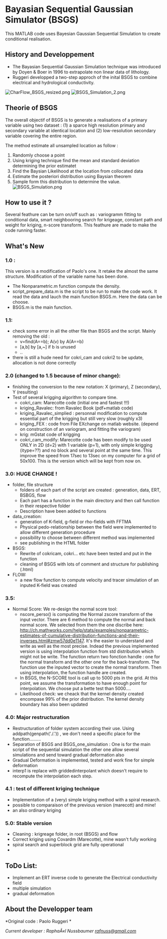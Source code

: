 # Bayasian Sequential Gaussian Simulator (BSGS) #
This MATLAB code uses Bayesian Gaussian Sequential Simulation to create conditional realisation. 

## History and Developpement ##
* The Bayasian Sequential Gaussian Simulation technique was introduced by  Doyen & Boer in 1996 to extrapolate non linear data of lithology. 
* Ruggeri developped a two-step approch of the inital BSGS to combine electrical and hydrological conductivity.

![CharFlow_BSGS_resized.png](https://bitbucket.org/repo/gABK6j/images/26574965-CharFlow_BSGS_resized.png) ![BSGS_Simulation_2.png](https://bitbucket.org/repo/gABK6j/images/3694505833-BSGS_Simulation_2.png)

## Theorie of BSGS ##
The overall objectif of BSGS is to generate a realisations of a primary variable using two dataset : (1) a sparce high resolution primary and secondary variable at identical location and  (2) low-resolution secondary variable covering the entire region.

The method estimate all unsampled location as follow :
1. Randomly choose a point
2. Using kriging technique find the mean and standard deviation determining the prior estimatet
3. Find the Baysian Likelihood at the location from collocated data
4. Estimate the posteriori distribution using Baysian theorem
5. Sample form this distribution to determine the value.
![BSGS_Simulation.png](https://bitbucket.org/repo/gABK6j/images/3538075189-BSGS_Simulation.png)


## How to use it ? ##

Several feathure can be turn on/off such as :  variogramm fitting to conditional data, smart neighbooring search for krigeage, constant path and weight for kriging, n-score transform. This feathure are made to make the code running faster.


## What's New 
### 1.0 : 
This version is a modification of Paolo's one. It retake the almost the same structure. Modification of the variable name has been done. 
*  The Nonparametric.m function compute the density.
* script_prepare_data.m is the script to be run to make the code work. It read the data and lauch the main function BSGS.m. Here the data can be choose.
* BSGS.m is the main function.

### 1.1: 
* check some error in all the other file than BSGS and the script. Mainly removing the old :
	* v=find(A==b); A(v)   by A(A==b)
	* [a,b] by [a,~] if b is unused
	*  ..
* there is still a hude need for cokri_cam and cokri2 to be update, allocation is not done correctly

### 2.0 (changed to 1.5 because of minor change): 
* finishing the conversion to the new notation: X (primary), Z (secondary), Y (resulting)
* Test of several krigging algorithm to compare time.
	* cokri_cam: Marecotte code (initial one and fastest !!!)
	* kriging_Ravalec: from Ravalec Book (pdf+matlab code)
	* kriging_Ravalec_simplied : personnal modification to compute essential part of the krigging but still very slow (roughly x3)
	* kriging_FEX : code from File EXchange on matlab website. (depend on construction of an variogram, and fitting the variogram)
	* krig: mGstat code of krigging
	* cokri_cam_modify: Marecotte code has been modify to be used ONLY in 2D (d=2) with 1 variable (p=1), with only simple krigging (itype=??) and no block and several point at the same time. This improve the speed from 17sec to 13sec on my computer for a grid of 50x100. This is the version which will be kept from now on.

### 3.0: HUGE CHANGE ! 
* folder, file structure
	* folders of each part of the script are created : generation, data, ERT, BSBGS, flow
	* Each part has a function in the main directory and then call function in their respective folder
	* Description have been added to functions
* data_creation:
	* generation of K-field, g-field or rho-fields with FFTMA
	* Physical pedo-relationship between the field were implemented to allow different generation procedure
	* possibility to choose between different method was implemented
	* see publishing in the HTML folder
* BSGS:
	* Rewrite of cokricam, cokri... etc have been tested and put in the function
	* cleaning of BSGS with lots of comment and structure for publishing (.html)
* FLOW:
	* a new flow function to compute velocity and tracer simulation of an inputed K-field was created

### 3.5: 
* Normal Score: We re-design the normal score tool:
	* nscore_perso() is computing the Normal zscore transform of the input vector. There are 6 method to compute the normal and back normal score. We selected from them the one discribe here: http://ch.mathworks.com/help/stats/examples/nonparametric-estimates-of-cumulative-distribution-functions-and-their-inverses.html#zmw57dd0e1147. It's the easier to understand and write as well as the most precise. Indead the previous implemented version is using interpolation function from std distribution which might not be write. The function return two fonction handle : one for the normal transform and the other one for the back-transform. The function use the inputed vector to create the normal transform. Then using interpolation, the function handle are created.
	* In BSGS, the N-SCORE tool is call up to 5000 pts in the grid. At this point, we assume the transformation to have enough point for interpolation. We choose put a bette test than 5000....
	* Likelihood check: we cheack that the kernel density created encompase 99% of the prior distribution. The kernel density boundary has also been updated

### 4.0: Major restructuration
* Restructuration of folder system according their use. Using addpath(genpath('./.')) , we don't need a specific place for the function.........
* Separation of BSGS and BSGS_one_simulation : One is for the main script of the sequential simulation the other one allow several simulations and send toward gradual deformation also
* Gradual Deformation is implemented, tested and work fine for simple deformation
* interp1 is replace with griddedinterpolant which doesn't require to recompute the interpolation each step.

### 4.1 : test of different kriging technique
* Implementation of a (very) simple kriging method with a spiral research.
* possible to comparaison of the previous version (marecott) and mine!
* an also ordinary kriging

### 5.0: Stable version
* Cleaning : krigreage folder, in root (BSGS) and flow
* Correct kriging using Covardm (Marecotte), mine wasn't fully working
* spiral search and superblock grid are fully operational
* 



## ToDo List:
* Implement an ERT inverse code to generate the Electrical conductivity field
* multiple simulation
* gradual deformation



## About the Developper team ##
*Original code : Paolo Ruggeri *

*Current developer : RaphaÃ«l Nussbaumer rafnuss@gmail.com*
